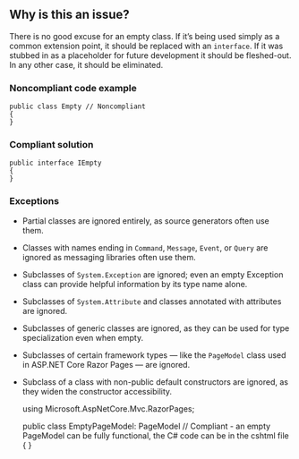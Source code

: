 ## Why is this an issue?

There is no good excuse for an empty class. If it’s being used simply as a common extension point, it should be replaced with an
`interface`. If it was stubbed in as a placeholder for future development it should be fleshed-out. In any other case, it should be
eliminated.

### Noncompliant code example

    public class Empty // Noncompliant
    {
    }

### Compliant solution

    public interface IEmpty
    {
    }

### Exceptions

- Partial classes are ignored entirely, as source generators often use them.
- Classes with names ending in `Command`, `Message`, `Event`, or `Query` are ignored as messaging
  libraries often use them.
- Subclasses of `System.Exception` are ignored; even an empty Exception class can provide helpful information by its type name alone.
- Subclasses of `System.Attribute` and classes annotated with attributes are ignored.
- Subclasses of generic classes are ignored, as they can be used for type specialization even when empty.
- Subclasses of certain framework types — like the `PageModel` class used in ASP.NET Core Razor Pages — are ignored.
- Subclass of a class with non-public default constructors are ignored, as they widen the constructor accessibility.

    using Microsoft.AspNetCore.Mvc.RazorPages;
    
    public class EmptyPageModel: PageModel // Compliant - an empty PageModel can be fully functional, the C# code can be in the cshtml file
    {
    }
